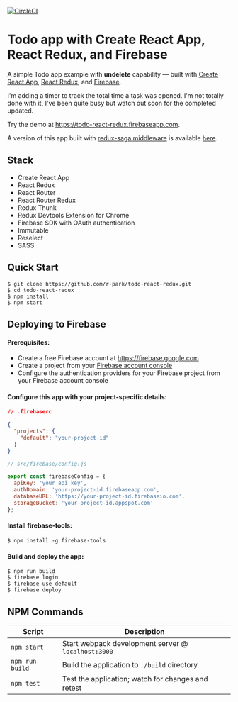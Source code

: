 [![CircleCI](https://circleci.com/gh/r-park/todo-react-redux.svg?style=shield&circle-token=6caf8c493bd66544717ff9a47ae01d8be036e53c)](https://circleci.com/gh/r-park/todo-react-redux)


# Todo app with Create React App, React Redux, and Firebase
A simple Todo app example with **undelete** capability — built with [Create React App](https://github.com/facebookincubator/create-react-app), [React Redux](https://github.com/reactjs/react-redux), and [Firebase](https://firebase.google.com/).

I'm adding a timer to track the total time a task was opened. I'm not totally done with it, I've been quite busy but watch out soon for the completed updated.

Try the demo at https://todo-react-redux.firebaseapp.com. 

A version of this app built with [redux-saga middleware](https://github.com/yelouafi/redux-saga) is available [here](https://github.com/r-park/todo-redux-saga).


## Stack

- Create React App
- React Redux
- React Router
- React Router Redux
- Redux Thunk
- Redux Devtools Extension for Chrome
- Firebase SDK with OAuth authentication
- Immutable
- Reselect
- SASS


Quick Start
-----------

```shell
$ git clone https://github.com/r-park/todo-react-redux.git
$ cd todo-react-redux
$ npm install
$ npm start
```

## Deploying to Firebase
#### Prerequisites:
- Create a free Firebase account at https://firebase.google.com
- Create a project from your [Firebase account console](https://console.firebase.google.com)
- Configure the authentication providers for your Firebase project from your Firebase account console

#### Configure this app with your project-specific details:
```json
// .firebaserc

{
  "projects": {
    "default": "your-project-id"
  }
}
```

```javascript
// src/firebase/config.js

export const firebaseConfig = {
  apiKey: 'your api key',
  authDomain: 'your-project-id.firebaseapp.com',
  databaseURL: 'https://your-project-id.firebaseio.com',
  storageBucket: 'your-project-id.appspot.com'
};
```

#### Install firebase-tools:
```shell
$ npm install -g firebase-tools
```

#### Build and deploy the app:
```shell
$ npm run build
$ firebase login
$ firebase use default
$ firebase deploy
```


## NPM Commands

|Script|Description|
|---|---|
|`npm start`|Start webpack development server @ `localhost:3000`|
|`npm run build`|Build the application to `./build` directory|
|`npm test`|Test the application; watch for changes and retest|
